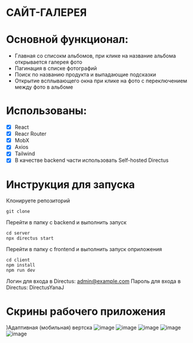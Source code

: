 # САЙТ-ГАЛЕРЕЯ
# Основной функционал:
- Главная со списокм альбомов, при клике на название альбома открывается галерея фото
- Пагинация в списке фотографий
- Поиск по названию продукта и выпадающие подсказки
- Открытие всплывающего окна при клике на фото с переключением между фото в альбоме

# Использованы:
- [x] React
- [x] Reacr Router 
- [x] MobX
- [x] Axios
- [x] Tailwind
- [X] В качестве backend части использовать Self-hosted Directus 

# Инструкция для запуска
Клонируете репозиторий
```
git clone 
```
Перейти в папку с backend и выполнить запуск
```
cd server
npx directus start
```
Перейти в папку с frontend и выполнить запуск оприложения
```
cd client
npm install
npm run dev
```
Логин для входа в Directus: admin@example.com
Пароль для входа в Directus: DirectusYanaJ
# Скрины рабочего приложения
)Адаптивная (мобильная) вертска
![image](https://github.com/user-attachments/assets/ab8436ef-e63c-494c-a5e9-e15520f6884c)
![image](https://github.com/user-attachments/assets/b3bfa79a-ba40-4eb9-8f51-fb2871bedba4)
![image](https://github.com/user-attachments/assets/5c2557b3-d429-4131-bb0a-5a7736a70015)
![image](https://github.com/user-attachments/assets/b8434948-11a3-4717-b29d-61541483b064)
![image](https://github.com/user-attachments/assets/1264e8d6-7bbc-4ad8-84d2-451a55a87bcf)




